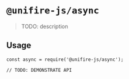 # `@unifire-js/async`

> TODO: description

## Usage

```
const async = require('@unifire-js/async');

// TODO: DEMONSTRATE API
```
